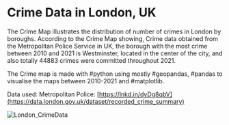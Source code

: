 # Crime Data in London, UK

The Crime Map illustrates the distribution of number of crimes in London by boroughs.
According to the Crime Map showing, Crime data obtained from the Metropolitan Police Service in UK, the borough with the most crime between 2010 and 2021 is Westminster, located in the center of the city, and also totally 44883 crimes were committed throughout 2021.

The Crime map is made with #python using mostly #geopandas, #pandas to visualise the maps between 2010-2021 and #matplotlib.

Data used: Metropolitan Police: [https://lnkd.in/dyDg8qbV](https://data.london.gov.uk/dataset/recorded_crime_summary)

![London_CrimeData](https://github.com/safakcoze/Crime_Data_London/assets/139701981/5dd6db5a-0388-45c7-a5dc-c4753c2e4e87)

